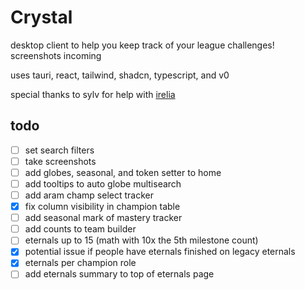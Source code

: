 # Crystal

desktop client to help you keep track of your league challenges! screenshots incoming

uses tauri, react, tailwind, shadcn, typescript, and v0

special thanks to sylv for help with [irelia](https://github.com/AlsoSylv/irelia)

## todo

- [ ] set search filters
- [ ] take screenshots
- [ ] add globes, seasonal, and token setter to home
- [ ] add tooltips to auto globe multisearch
- [ ] add aram champ select tracker
- [x] fix column visibility in champion table
- [ ] add seasonal mark of mastery tracker
- [ ] add counts to team builder
- [ ] eternals up to 15 (math with 10x the 5th milestone count)
- [x] potential issue if people have eternals finished on legacy eternals
- [x] eternals per champion role
- [ ] add eternals summary to top of eternals page